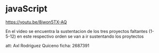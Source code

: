 # javaScript

https://youtu.be/8jwon5TX-AQ

En el video se encuentra la sustentacion de los tres proyectos faltantes (1-5-12) en este respectivo orden se van a ir sustentando los proytectos

att: Axl Rodriguez Quiceno
ficha: 2687391
